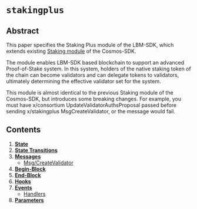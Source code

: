 <!--
order: 0
title: Staking Plus Overview
parent:
  title: "staking plus"
-->

# `stakingplus`

## Abstract

This paper specifies the Staking Plus module of the LBM-SDK, which extends existing [Staking module](../../staking/spec/README.md) of the Cosmos-SDK.

The module enables LBM-SDK based blockchain to support an advanced Proof-of-Stake system. In this system, holders of the native staking token of the chain can become validators and can delegate tokens to validators, ultimately determining the effective validator set for the system.

This module is almost identical to the previous Staking module of the Cosmos-SDK, but introduces some breaking changes. For example, you must have x/consortium UpdateValidatorAuthsProposal passed before sending x/stakingplus MsgCreateValidator, or the message would fail.

## Contents

1. **[State](01_state.md)**
2. **[State Transitions](02_state_transitions.md)**
3. **[Messages](03_messages.md)**
    - [Msg/CreateValidator](03_messages.md#msgcreatevalidator)
4. **[Begin-Block](04_begin_block.md)**
5. **[End-Block ](05_end_block.md)**
6. **[Hooks](06_hooks.md)**
7. **[Events](07_events.md)**
    - [Handlers](07_events.md#handlers)
8. **[Parameters](08_params.md)**
